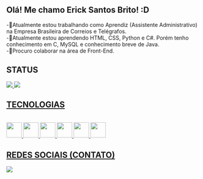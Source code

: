 ## Olá! Me chamo Erick Santos Brito! :D
<div>
-🔭Atualmente estou trabalhando como Aprendiz (Assistente Administrativo) na Empresa Brasileira de Correios e Telégrafos. <br>
-🌱Atualmente estou aprendendo HTML, CSS, Python e C#. Porém tenho conhecimento em C, MySQL e conhecimento breve de Java. <br>
-👯Procuro colaborar na área de Front-End.
</div>

## STATUS

<div>
<a href ="linkedin.com/in/erick-santos-brito/">
<img height:"180em" src="https://github-readme-stats.vercel.app/api?username=ericksntz&show_icons=true&" />
<img height:"180em" src="https://github-readme-stats.vercel.app/api/top-langs/?username=ericksntz&layout=compact" />
 </div>
  
 ## TECNOLOGIAS
 
  <div style="display: inline_block"> <br>
    <img align: "center" height="40" width="40" src="https://cdn.jsdelivr.net/gh/devicons/devicon/icons/html5/html5-original.svg" />
    <img align: "center" height="40" width="40" src="https://cdn.jsdelivr.net/gh/devicons/devicon/icons/css3/css3-original.svg" />
    <img align: "center"height="40" width="40" src="https://cdn.jsdelivr.net/gh/devicons/devicon/icons/python/python-original.svg" />
    <img align: "center"height="40" width="40" src="https://cdn.jsdelivr.net/gh/devicons/devicon/icons/c/c-original.svg" />
    <img align: "center"height="40" width="40" src="https://cdn.jsdelivr.net/gh/devicons/devicon/icons/csharp/csharp-original.svg" />
    <img align: "center"height="40" width="40" src="https://cdn.jsdelivr.net/gh/devicons/devicon/icons/mysql/mysql-original.svg" />
  </div>
 
 ## REDES SOCIAIS (CONTATO)
 
 <div>
  <a href="https://www.linkedin.com/in/erick-santos-brito/"> <img src ="https://img.shields.io/badge/LinkedIn-0077B5?style=for-the-badge&logo=linkedin&logoColor=white"></a>
  <div>
